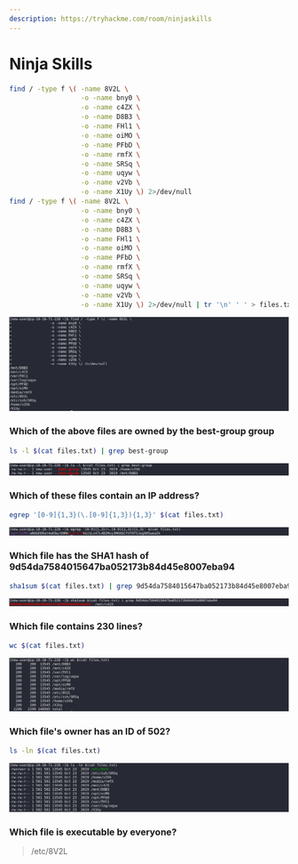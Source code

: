 ```yaml
---
description: https://tryhackme.com/room/ninjaskills
---
```


# Ninja Skills

```bash
find / -type f \( -name 8V2L \
                  -o -name bny0 \
                  -o -name c4ZX \
                  -o -name D8B3 \
                  -o -name FHl1 \
                  -o -name oiMO \
                  -o -name PFbD \
                  -o -name rmfX \
                  -o -name SRSq \
                  -o -name uqyw \
                  -o -name v2Vb \
                  -o -name X1Uy \) 2>/dev/null
find / -type f \( -name 8V2L \
                  -o -name bny0 \
                  -o -name c4ZX \
                  -o -name D8B3 \
                  -o -name FHl1 \
                  -o -name oiMO \
                  -o -name PFbD \
                  -o -name rmfX \
                  -o -name SRSq \
                  -o -name uqyw \
                  -o -name v2Vb \
                  -o -name X1Uy \) 2>/dev/null | tr '\n' ' ' > files.txt
```

![](<../../.gitbook/assets/Screenshot from 2020-09-24 12-20-17.png>)

### **Which of the above files are owned by the best-group group**

```bash
ls -l $(cat files.txt) | grep best-group
```

![](<../../.gitbook/assets/Screenshot from 2020-09-24 12-26-31.png>)

### **Which of these files contain an IP address?**

```bash
egrep '[0-9]{1,3}(\.[0-9]{1,3}){1,3}' $(cat files.txt)
```

![](<../../.gitbook/assets/Screenshot from 2020-09-24 12-24-27.png>)

### **Which file has the SHA1 hash of 9d54da7584015647ba052173b84d45e8007eba94**

```bash
sha1sum $(cat files.txt) | grep 9d54da7584015647ba052173b84d45e8007eba94
```

![](<../../.gitbook/assets/Screenshot from 2020-09-24 12-25-34.png>)

### **Which file contains 230 lines?**

```bash
wc $(cat files.txt)
```

![](<../../.gitbook/assets/Screenshot from 2020-09-24 12-27-50.png>)

### **Which file's owner has an ID of 502?**

```bash
ls -ln $(cat files.txt)
```

![](<../../.gitbook/assets/Screenshot from 2020-09-24 12-31-14.png>)

### **Which file is executable by everyone?**

> /etc/8V2L
